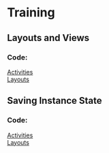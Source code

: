 # Training
## Layouts and Views
### Code:
[Activities](LayoutAndViews/app/src/main/java/ca/judacribz/layoutandviews/)<br />
[Layouts](LayoutAndViews/app/src/main/res/layout/)<br />

## Saving Instance State
### Code:
[Activities](SavingInstanceState/app/src/main/java/ca/judacribz/savinginstancestate/)<br />
[Layouts](SavingInstanceState/app/src/main/res/layout/)
